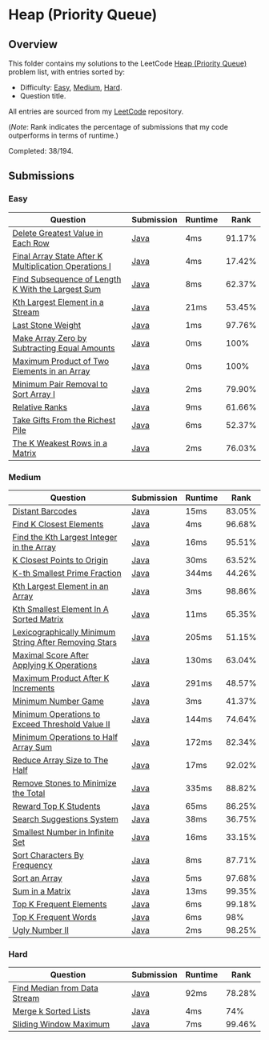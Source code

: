 # Heap (Priority Queue)

## Overview
This folder contains my solutions to the LeetCode [Heap (Priority Queue)](https://leetcode.com/problem-list/heap-priority-queue/) problem list,
with entries sorted by:
- Difficulty: [Easy](#easy), [Medium](#medium), [Hard](#hard).
- Question title.

All entries are sourced from my [LeetCode](https://github.com/shumarb/leetcode) repository.

(*Note*: Rank indicates the percentage of submissions that my code outperforms in terms of runtime.)

Completed: 38/194.

## Submissions
### Easy
| Question                                                                                                                                                  | Submission                                                                                                               | Runtime | Rank   |
|-----------------------------------------------------------------------------------------------------------------------------------------------------------|--------------------------------------------------------------------------------------------------------------------------|---------|--------|
| [Delete Greatest Value in Each Row](https://leetcode.com/problems/delete-greatest-value-in-each-row/description/)                                         | [Java](https://github.com/shumarb/leetcode/blob/main/submissions/DeleteGreatestValueInEachRow.java)                      | 4ms     | 91.17% |
| [Final Array State After K Multiplication Operations I](https://leetcode.com/problems/final-array-state-after-k-multiplication-operations-i/description/) | [Java](https://github.com/shumarb/leetcode/blob/main/submissions/FinalArrayStateAfterKMultiplicationOperationsOne.java)  | 4ms     | 17.42% |
| [Find Subsequence of Length K With the Largest Sum](https://leetcode.com/problems/find-subsequence-of-length-k-with-the-largest-sum/description/)         | [Java](https://github.com/shumarb/leetcode/blob/main/submissions/FindSubsequenceOfLengthKWithTheLargestSum.java)         | 8ms     | 62.37% |
| [Kth Largest Element in a Stream](https://leetcode.com/problems/kth-largest-element-in-a-stream/description/)                                             | [Java](https://github.com/shumarb/leetcode/blob/main/submissions/KthLargest.java)                                        | 21ms    | 53.45% |
| [Last Stone Weight](https://leetcode.com/problems/last-stone-weight/description/)                                                                         | [Java](https://github.com/shumarb/leetcode/blob/main/submissions/LastStoneWeight.java)                                   | 1ms     | 97.76% |
| [Make Array Zero by Subtracting Equal Amounts](https://leetcode.com/problems/make-array-zero-by-subtracting-equal-amounts/description/)                   | [Java](https://github.com/shumarb/leetcode/blob/main/submissions/MakeArrayZeroBySubtractingEqualAmounts.java)            | 0ms     | 100%   |
| [Maximum Product of Two Elements in an Array](https://leetcode.com/problems/maximum-product-of-two-elements-in-an-array/description/)                     | [Java](https://github.com/shumarb/leetcode/blob/main/submissions/MaximumProductOfTwoElementsInAnArray.java)              | 0ms     | 100%   |
| [Minimum Pair Removal to Sort Array I](https://leetcode.com/problems/minimum-pair-removal-to-sort-array-i/description/)                                   | [Java](https://github.com/shumarb/leetcode/blob/main/submissions/MinimumPairRemovalToSortArrayOne.java)                  | 2ms     | 79.90% |
| [Relative Ranks](https://leetcode.com/problems/relative-ranks/description/)                                                                               | [Java](https://github.com/shumarb/leetcode/blob/main/submissions/RelativeRanks.java)                                     | 9ms     | 61.66% |
| [Take Gifts From the Richest Pile](https://leetcode.com/problems/take-gifts-from-the-richest-pile/description/)                                           | [Java](https://github.com/shumarb/leetcode/blob/main/submissions/TakeGiftsFromTheRichestPile.java)                       | 6ms     | 52.37% |
| [The K Weakest Rows in a Matrix](https://leetcode.com/problems/the-k-weakest-rows-in-a-matrix/description/)                                               | [Java](https://github.com/shumarb/leetcode/blob/main/submissions/TheKWeakestRowsInAMatrix.java)                          | 2ms     | 76.03% |

### Medium
| Question                                                                                                                                                  | Submission                                                                                                              | Runtime | Rank   |
|-----------------------------------------------------------------------------------------------------------------------------------------------------------|-------------------------------------------------------------------------------------------------------------------------|---------|--------|
| [Distant Barcodes](https://leetcode.com/problems/distant-barcodes/description/)                                                                           | [Java](https://github.com/shumarb/leetcode/blob/main/submissions/DistantBarcodes.java)                                  | 15ms    | 83.05% |
| [Find K Closest Elements](https://leetcode.com/problems/find-k-closest-elements/description/)                                                             | [Java](https://github.com/shumarb/leetcode/blob/main/submissions/FindKClosestElements.java)                             | 4ms     | 96.68% |
| [Find the Kth Largest Integer in the Array](https://leetcode.com/problems/find-the-kth-largest-integer-in-the-array/description/)                         | [Java](https://github.com/shumarb/leetcode/blob/main/submissions/FindTheKthLargestIntegerInTheArray.java)               | 16ms    | 95.51% |
| [K Closest Points to Origin](https://leetcode.com/problems/k-closest-points-to-origin/description/)                                                       | [Java](https://github.com/shumarb/leetcode/blob/main/submissions/KClosestPointsToOrigin.java)                           | 30ms    | 63.52% |
| [K-th Smallest Prime Fraction](https://leetcode.com/problems/k-th-smallest-prime-fraction/description/)                                                   | [Java](https://github.com/shumarb/leetcode/blob/main/submissions/KthSmallestPrimeFaction.java)                          | 344ms   | 44.26% |
| [Kth Largest Element in an Array](https://leetcode.com/problems/kth-largest-element-in-an-array/description/)                                             | [Java](https://github.com/shumarb/leetcode/blob/main/submissions/KthLargestElementInAnArray.java)                       | 3ms     | 98.86% |
| [Kth Smallest Element In A Sorted Matrix](https://leetcode.com/problems/kth-smallest-element-in-a-sorted-matrix/description/)                             | [Java](https://github.com/shumarb/leetcode/blob/main/submissions/KthSmallestElementInASortedMatrix.java)                | 11ms    | 65.35% |
| [Lexicographically Minimum String After Removing Stars](https://leetcode.com/problems/lexicographically-minimum-string-after-removing-stars/description/) | [Java](https://github.com/shumarb/leetcode/blob/main/submissions/LexicographicallyMinimumStringAfterRemovingStars.java) | 205ms    | 51.15% |
| [Maximal Score After Applying K Operations](https://leetcode.com/problems/maximal-score-after-applying-k-operations/description/)                         | [Java](https://github.com/shumarb/leetcode/blob/main/submissions/MaximalScoreAfterApplyingKOperations.java)             | 130ms   | 63.04% |
| [Maximum Product After K Increments](https://leetcode.com/problems/maximum-product-after-k-increments/description/)                                       | [Java](https://github.com/shumarb/leetcode/blob/main/submissions/MaximumProductAfterKIncrements.java)                   | 291ms   | 48.57% |
| [Minimum Number Game](https://leetcode.com/problems/minimum-number-game/description/)                                                                     | [Java](https://github.com/shumarb/leetcode/blob/main/submissions/MinimumNumberGame.java)                                | 3ms     | 41.37% |
| [Minimum Operations to Exceed Threshold Value II](https://leetcode.com/problems/minimum-operations-to-exceed-threshold-value-ii/description/)             | [Java](https://github.com/shumarb/leetcode/blob/main/submissions/MinimumOperationsToExceedThresholdValueTwo.java)       | 144ms   | 74.64% |
| [Minimum Operations to Half Array Sum](https://leetcode.com/problems/minimum-operations-to-halve-array-sum/description/)                                  | [Java](https://github.com/shumarb/leetcode/blob/main/submissions/MinimumOperationsToHalfArraySum.java)                  | 172ms   | 82.34% |
| [Reduce Array Size to The Half](https://leetcode.com/problems/reduce-array-size-to-the-half/description/)                                                 | [Java](https://github.com/shumarb/leetcode/blob/main/submissions/ReduceArraySizeToTheHalf.java)                         | 17ms    | 92.02% |
| [Remove Stones to Minimize the Total](https://leetcode.com/problems/remove-stones-to-minimize-the-total/description/)                                     | [Java](https://github.com/shumarb/leetcode/blob/main/submissions/RemoveStonesToMinimizeTheTotal.java)                   | 335ms   | 88.82% |
| [Reward Top K Students](https://leetcode.com/problems/reward-top-k-students/description/)                                                                 | [Java](https://github.com/shumarb/leetcode/blob/main/submissions/RewardTopKStudents.java)                               | 65ms    | 86.25% |
| [Search Suggestions System](https://leetcode.com/problems/search-suggestions-system/description/)                                                         | [Java](https://github.com/shumarb/leetcode/blob/main/submissions/SearchSuggestionsSystem.java)                          | 38ms    | 36.75% |
| [Smallest Number in Infinite Set](https://leetcode.com/problems/smallest-number-in-infinite-set/description/)                                             | [Java](https://github.com/shumarb/leetcode/blob/main/submissions/SmallestInfiniteSet.java)                              | 16ms    | 33.15% |
| [Sort Characters By Frequency](https://leetcode.com/problems/sort-characters-by-frequency/description/)                                                   | [Java](https://github.com/shumarb/leetcode/blob/main/submissions/SortCharactersByFrequency.java)                        | 8ms     | 87.71% |
| [Sort an Array](https://leetcode.com/problems/sort-an-array/description/)                                                                                 | [Java](https://github.com/shumarb/leetcode/blob/main/submissions/SortAnArray.java)                                      | 5ms     | 97.68% |
| [Sum in a Matrix](https://leetcode.com/problems/sum-in-a-matrix/description/)                                                                             | [Java](https://github.com/shumarb/leetcode/blob/main/submissions/SumInAMatrix.java)                                     | 13ms    | 99.35% |
| [Top K Frequent Elements](https://leetcode.com/problems/top-k-frequent-elements/description/)                                                             | [Java](https://github.com/shumarb/leetcode/blob/main/submissions/TopKFrequentElements.java)                             | 6ms     | 99.18% |
| [Top K Frequent Words](https://leetcode.com/problems/top-k-frequent-words/description/)                                                                   | [Java](https://github.com/shumarb/leetcode/blob/main/submissions/TopKFrequentWords.java)                                | 6ms     | 98%    | 
| [Ugly Number II](https://leetcode.com/problems/ugly-number-ii/description/)                                                                               | [Java](https://github.com/shumarb/leetcode/blob/main/submissions/UglyNumberTwo.java)                                    | 2ms     | 98.25% | 

### Hard
| Question                                                                                                | Submission                                                                                  | Runtime | Rank   |
|---------------------------------------------------------------------------------------------------------|---------------------------------------------------------------------------------------------|---------|--------|
| [Find Median from Data Stream](https://leetcode.com/problems/find-median-from-data-stream/description/) | [Java](https://github.com/shumarb/leetcode/blob/main/submissions/MedianFinder.java)         | 92ms    | 78.28% |
| [Merge k Sorted Lists](https://leetcode.com/problems/merge-k-sorted-lists/description/)                 | [Java](https://github.com/shumarb/leetcode/blob/main/submissions/MergeKSortedLists.java)    | 4ms     | 74%    |
| [Sliding Window Maximum](https://leetcode.com/problems/sliding-window-maximum/description/)             | [Java](https://github.com/shumarb/leetcode/blob/main/submissions/SlidingWindowMaximum.java) | 7ms     | 99.46% |

